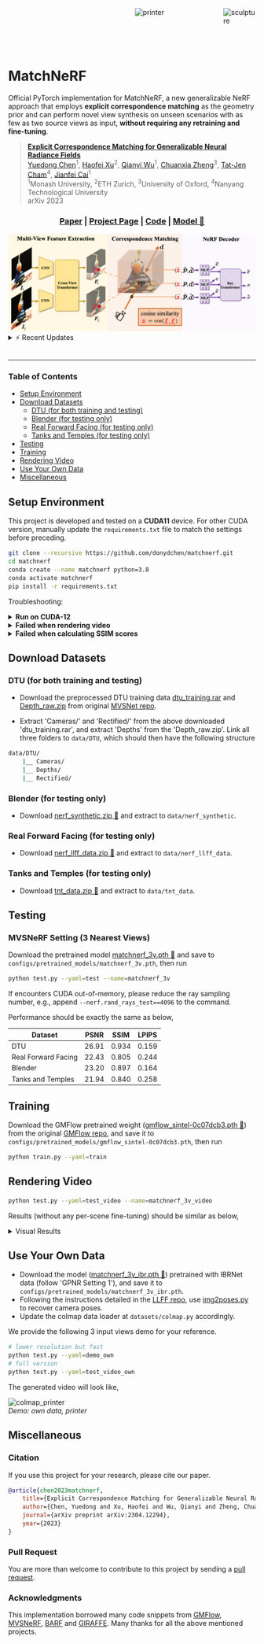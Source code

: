 <div>
<!-- <img src='https://i.imgur.com/tFP6Q3p.gif' align="right" height="120px" width="180px" alt='house'> -->
<img src='https://i.imgur.com/lGrPf3K.gif' align="right" height="120px" width="66px" alt='sculpture'> 
<img src='https://i.imgur.com/3NPLzdS.gif' align="right" height="120px" width="180px" alt='printer'> 
</div>

<br><br><br><br>

# MatchNeRF


Official PyTorch implementation for MatchNeRF, a new generalizable NeRF approach that employs **explicit correspondence matching** as the geometry prior and can perform novel view synthesis on unseen scenarios with as few as two source views as input, **without requiring any retraining and fine-tuning**. <br>


>**[Explicit Correspondence Matching for Generalizable Neural Radiance Fields](http://arxiv.org/abs/2304.12294)**  
>[Yuedong Chen](https://donydchen.github.io/)<sup>1</sup>,
[Haofei Xu](https://haofeixu.github.io/)<sup>2</sup>,
[Qianyi Wu](https://qianyiwu.github.io/)<sup>1</sup>,
[Chuanxia Zheng](https://www.chuanxiaz.com/)<sup>3</sup>,
[Tat-Jen Cham](https://personal.ntu.edu.sg/astjcham/)<sup>4</sup>,
[Jianfei Cai](https://jianfei-cai.github.io/)<sup>1</sup>  
><sup>1</sup>Monash University, <sup>2</sup>ETH Zurich, <sup>3</sup>University of Oxford, <sup>4</sup>Nanyang Technological University  
> arXiv 2023

<p align="center">
  <h3 align="center"><a href="http://arxiv.org/abs/2304.12294">Paper</a> | <a href="https://donydchen.github.io/matchnerf">Project Page</a> | <a href="https://github.com/donydchen/matchnerf">Code</a> | <a href="https://huggingface.co/donydchen/matchnerf">Model 🤗</a> </h3>
  <div align="center"></div>
</p>

<img src="docs/matchnerf.png">


<details>
  <summary>⚡️ Recent Updates</summary>

* `24-Apr-2025`: added experiments on Tanks-and-Temples.
* `24-Apr-2025`: reupload model and data to huggingface 🤗.
* `25-Apr-2023`: released MatchNeRF codes and models.

</details>

<br>


----


### Table of Contents

* [Setup Environment](#setup-environment)
* [Download Datasets](#download-datasets)
  * [DTU (for both training and testing)](#dtu-for-both-training-and-testing)
  * [Blender (for testing only)](#blender-for-testing-only)
  * [Real Forward Facing (for testing only)](#real-forward-facing-for-testing-only)
  * [Tanks and Temples (for testing only)](#tanks-and-temples-for-testing-only)
* [Testing](#testing)
* [Training](#training)
* [Rendering Video](#rendering-video)
* [Use Your Own Data](#use-your-own-data)
* [Miscellaneous](#miscellaneous)


## Setup Environment

This project is developed and tested on a **CUDA11** device. For other CUDA version, manually update the `requirements.txt` file to match the settings before preceding.

```bash
git clone --recursive https://github.com/donydchen/matchnerf.git
cd matchnerf
conda create --name matchnerf python=3.8
conda activate matchnerf
pip install -r requirements.txt
```

Troubleshooting:

<details>
  <summary><b>Run on CUDA-12</b></summary>
This project has also been tested in an environment using CUDA 12. The recommended PyTorch installation is:

```bash
pip install torch==2.1.0 torchvision==0.16.0 --index-url https://download.pytorch.org/whl/cu121
```
</details>

<details>
  <summary><b>Failed when rendering video</b></summary>
To render video outputs, `ffmpeg` must be installed on your system. You can verify the installation by running `ffmpeg -version`. If `ffmpeg` is not found, you can install it using:

```bash
conda install ffmpeg
```

</details>

<details>
  <summary><b>Failed when calculating SSIM scores</b></summary>
Due to compatibility issues, this project depends on an older version of `scikit-image`. Please install the appropriate version using:

```bash
pip install scikit_image==0.19.2
```
</details>


## Download Datasets

### DTU (for both training and testing)

* Download the preprocessed DTU training data [dtu_training.rar](https://drive.google.com/file/d/1eDjh-_bxKKnEuz5h-HXS7EDJn59clx6V/view) and [Depth_raw.zip](https://virutalbuy-public.oss-cn-hangzhou.aliyuncs.com/share/cascade-stereo/CasMVSNet/dtu_data/dtu_train_hr/Depths_raw.zip) from original [MVSNet repo](https://github.com/YoYo000/MVSNet).

* Extract 'Cameras/' and 'Rectified/' from the above downloaded 'dtu_training.rar', and extract 'Depths' from the 'Depth_raw.zip'. Link all three folders to `data/DTU`, which should then have the following structure

```bash
data/DTU/
    |__ Cameras/
    |__ Depths/
    |__ Rectified/
```

### Blender (for testing only)

* Download [nerf_synthetic.zip 🤗](https://huggingface.co/donydchen/matchnerf/resolve/main/nerf_synthetic.zip) and extract to `data/nerf_synthetic`.

### Real Forward Facing (for testing only)

* Download [nerf_llff_data.zip 🤗](https://huggingface.co/donydchen/matchnerf/resolve/main/nerf_llff_data.zip) and extract to `data/nerf_llff_data`.

### Tanks and Temples (for testing only)

* Download [tnt_data.zip 🤗](https://huggingface.co/donydchen/matchnerf/resolve/main/tnt_data.zip) and extract to `data/tnt_data`.


## Testing

### MVSNeRF Setting (3 Nearest Views)

Download the pretrained model [matchnerf_3v.pth 🤗](https://huggingface.co/donydchen/matchnerf/resolve/main/matchnerf_3v.pth) and save to `configs/pretrained_models/matchnerf_3v.pth`, then run

```bash
python test.py --yaml=test --name=matchnerf_3v
```

If encounters CUDA out-of-memory, please reduce the ray sampling number, e.g., append `--nerf.rand_rays_test==4096` to the command.

Performance should be exactly the same as below,

| Dataset    | PSNR  | SSIM  | LPIPS |
| ------- | ------| ----- | ------|
| DTU                  | 26.91 | 0.934 | 0.159 |
| Real Forward Facing  | 22.43 | 0.805 | 0.244 |
| Blender | 23.20 | 0.897 | 0.164 |
| Tanks and Temples | 21.94 | 0.840 |  0.258

## Training

Download the GMFlow pretrained weight ([gmflow_sintel-0c07dcb3.pth 🤗](https://huggingface.co/donydchen/matchnerf/resolve/main/gmflow_sintel-0c07dcb3.pth)) from  the original [GMFlow repo](https://github.com/haofeixu/gmflow), and save it to `configs/pretrained_models/gmflow_sintel-0c07dcb3.pth`, then run

```bash
python train.py --yaml=train
```

## Rendering Video

```bash
python test.py --yaml=test_video --name=matchnerf_3v_video
```

Results (without any per-scene fine-tuning) should be similar as below,

<details>
  <summary>Visual Results</summary>

![dtu_scan38_view24](https://i.imgur.com/r2vtiaL.gif)<br>
*DTU: scan38_view24*

![blender_materials_view36](https://i.imgur.com/eMZjC1K.gif)<br>
*Blender: materials_view36*

![llff_leaves_view13](https://i.imgur.com/oLaKtMX.gif)<br>
*Real Forward Facing: leaves_view13*

</details>


## Use Your Own Data

* Download the model ([matchnerf_3v_ibr.pth 🤗](https://huggingface.co/donydchen/matchnerf/resolve/main/matchnerf_3v_ibr.pth)) pretrained with IBRNet data (follow 'GPNR Setting 1'), and save it to `configs/pretrained_models/matchnerf_3v_ibr.pth`.
* Following the instructions detailed in the [LLFF repo](https://github.com/Fyusion/LLFF#1-recover-camera-poses), use [img2poses.py](https://github.com/Fyusion/LLFF/blob/master/imgs2poses.py) to recover camera poses.
* Update the colmap data loader at `datasets/colmap.py` accordingly.

We provide the following 3 input views demo for your reference.

```bash
# lower resolution but fast
python test.py --yaml=demo_own
# full version
python test.py --yaml=test_video_own
```

The generated video will look like,

![colmap_printer](https://i.imgur.com/3boKX8u.gif)<br>
*Demo: own data, printer*


## Miscellaneous

### Citation

If you use this project for your research, please cite our paper.

```bibtex
@article{chen2023matchnerf,
    title={Explicit Correspondence Matching for Generalizable Neural Radiance Fields},
    author={Chen, Yuedong and Xu, Haofei and Wu, Qianyi and Zheng, Chuanxia and Cham, Tat-Jen and Cai, Jianfei},
    journal={arXiv preprint arXiv:2304.12294},
    year={2023}
}
```

### Pull Request

You are more than welcome to contribute to this project by sending a [pull request](https://docs.github.com/en/pull-requests/collaborating-with-pull-requests/proposing-changes-to-your-work-with-pull-requests/about-pull-requests).

### Acknowledgments

This implementation borrowed many code snippets from [GMFlow](https://github.com/haofeixu/gmflow), [MVSNeRF](https://github.com/apchenstu/mvsnerf), [BARF](https://github.com/chenhsuanlin/bundle-adjusting-NeRF) and [GIRAFFE](https://github.com/autonomousvision/giraffe). Many thanks for all the above mentioned projects.
